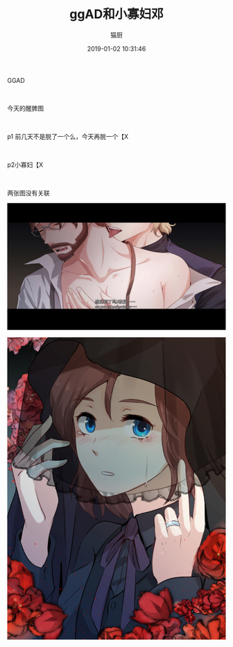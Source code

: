 ﻿---
layout: post
title: ggAD和小寡妇邓
date: 2019-01-02 10:31:46
updated: 2019-01-31 06:15:32
comments: true
categories: [Photo]
tags: [格邓, 神奇动物在哪里, ggad]
author: "猫厨"
description: ""
toc: true
---

<p>GGAD</p> 
<p>&nbsp;<br /></p> 
<p>今天的醒脾图</p> 
<p>&nbsp;<br /></p> 
<p>p1 前几天不是脱了一个么，今天再脱一个【X</p> 
<p>&nbsp;<br /></p> 
<p>p2小寡妇【X</p> 
<p>&nbsp;<br /></p> 
<p>两张图没有关联</p>

![](https://raw.githubusercontent.com/alicewish/meowchain247/master/img_cVZNdzJtQk9JV2VHeUs0b0pONFN6TkdEdzQ4Wi9uK2VTVWhHUnNVbmwyTk9WbTFMWXNpNjZnPT0.jpg)

![](https://raw.githubusercontent.com/alicewish/meowchain247/master/img_cVZNdzJtQk9JV2NramNlWEdZWGlpdGc3Ylg4aVNsdVk1RVU5QWZFUk00Qkd1ei9aOUFSUDl3PT0.jpg)